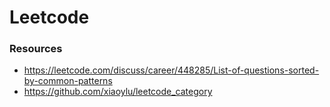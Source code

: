 # Leetcode

### Resources

- https://leetcode.com/discuss/career/448285/List-of-questions-sorted-by-common-patterns
- https://github.com/xiaoylu/leetcode_category




